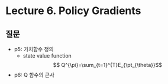 # Lecture 6. Policy Gradients

## 질문
- p5: 가치함수 정의
  - state value function
  $$ Q^{\pi}=\sum_{t=1}^{T}E_{\pt_{\theta}}$$
- p6: Q 함수의 근사
